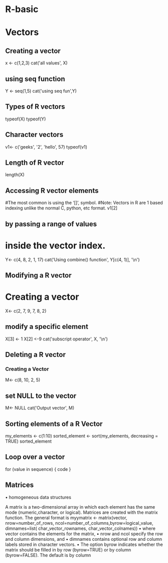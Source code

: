 # R-basic
# Vectors
## Creating a vector
x <- c(1,2,3)
cat('all values', X)

## using seq function
Y <- seq(1,5)
cat('using seq fun',Y)
 

## Types of R vectors

typeof(X)
typeof(Y)

## Character vectors
v1<- c('geeks', '2', 'hello', 57) 
typeof(v1)

## Length of R vector
length(X)
## Accessing R vector elements
#The most common is using the ‘[]’, symbol.
#Note: Vectors in R are 1 based indexing unlike the normal C, python, etc format.
v1[2]

## by passing a range of values
# inside the vector index.
Y<- c(4, 8, 2, 1, 17)
cat('Using combine() function', Y[c(4, 1)], '\n')

## Modifying a R vector
# Creating a vector
X<- c(2, 7, 9, 7, 8, 2)

## modify a specific element
X[3] <- 1
X[2] <-9
cat('subscript operator', X, '\n')

## Deleting a R vector
### Creating a Vector
M<- c(8, 10, 2, 5)

## set NULL to the vector
M<- NULL
cat('Output vector', M)

## Sorting elements of a R Vector

my_elements <- c(1:10)
sorted_element <- sort(my_elements, decreasing = TRUE)
sorted_element

## Loop over a vector
for (value in sequence) {
    code
}

## Matrices
•	homogeneous data structures

A matrix is a two-dimensional array in which each element has the same mode (numeric,character, or logical). 
Matrices are created with the matrix function. The general format is
myymatrix <- matrix(vector, nrow=number_of_rows, ncol=number_of_columns,byrow=logical_value, dimnames=list(
char_vector_rownames, char_vector_colnames))
•	where vector contains the elements for the matrix, 
•	nrow and ncol specify the row and column dimensions, and 
•	dimnames contains optional row and column labels stored in character vectors. 
•	The option byrow indicates whether the matrix should be filled in by row (byrow=TRUE) or by column (byrow=FALSE). The default is by column


